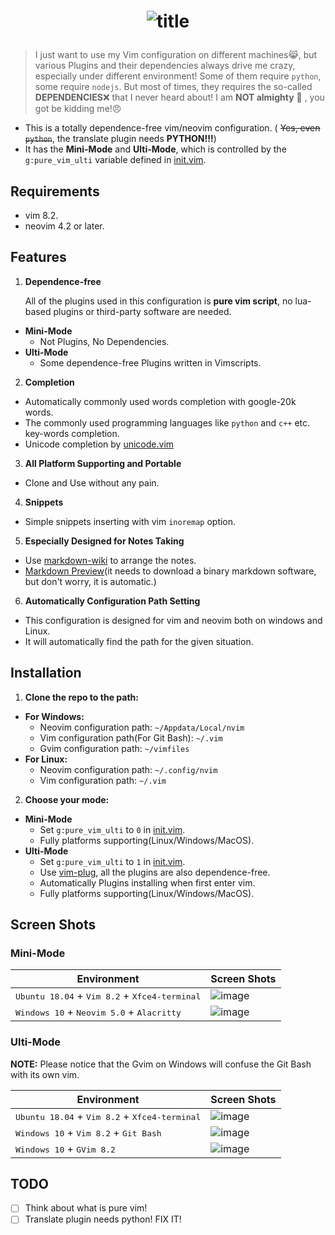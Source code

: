 # <p align="center">![title](./img/pure_vim.png)</p>

> I just want to use my Vim configuration on different machines😹, but various
> Plugins and their dependencies always drive me crazy, especially under
> different environment! Some of them require `python`, some require `nodejs`.
> But most of times, they requires the so-called **DEPENDENCIES**❌ that I never
> heard about! I am **NOT almighty** 🤖 , you got be kidding me!😠

- This is a totally dependence-free vim/neovim configuration. (
~~Yes, even `python`~~, the translate plugin needs **PYTHON!!!**)
- It has the **Mini-Mode** and **Ulti-Mode**, which is controlled by the
 `g:pure_vim_ulti` variable defined in [init.vim](./init.vim).

## Requirements

- vim 8.2.
- neovim 4.2 or later.

## Features

1. **Dependence-free**

    All of the plugins used in this configuration  is **pure vim script**,
    no lua-based plugins or third-party software are needed.

  - **Mini-Mode**
    - Not Plugins, No Dependencies.
  - **Ulti-Mode**
    - Some dependence-free Plugins written in Vimscripts.

2. **Completion**
  - Automatically commonly used words completion with google-20k words.
  - The commonly used programming languages like `python` and `c++` etc.
    key-words completion.
  - Unicode completion by [unicode.vim](https://github.com/chrisbra/unicode.vim)

3. **All Platform Supporting and Portable**
  - Clone and Use without any pain.

4. **Snippets**
  - Simple snippets inserting with vim `inoremap` option.

5. **Especially Designed for Notes Taking**
  - Use [markdown-wiki](https://github.com/mmai/vim-markdown-wiki)
    to arrange the notes.
  - [Markdown Preview](https://github.com/iamcco/markdown-preview.nvim)(it
    needs to download a binary markdown software, but don't worry, it is
    automatic.)

6. **Automatically Configuration Path Setting**
  - This configuration is designed for vim and neovim both on windows and
    Linux.
  - It will automatically find the path for the given situation.

## Installation

1. **Clone the repo to the path:**
  - **For Windows:**
    - Neovim configuration path: `~/Appdata/Local/nvim`
    - Vim configuration path(For Git Bash): `~/.vim`
    - Gvim configuration path: `~/vimfiles`
  - **For Linux:**
    - Neovim configuration path: `~/.config/nvim`
    - Vim configuration path: `~/.vim`

2.  **Choose your mode:**
  - **Mini-Mode**
    - Set `g:pure_vim_ulti` to `0` in [init.vim](./init.vim).
    - Fully platforms supporting(Linux/Windows/MacOS).
  - **Ulti-Mode**
    - Set `g:pure_vim_ulti` to `1` in [init.vim](./init.vim).
    - Use [vim-plug](https://github.com/junegunn/vim-plug), all
      the plugins are also dependence-free.
    - Automatically Plugins installing when first enter vim.
    - Fully platforms supporting(Linux/Windows/MacOS).

## Screen Shots

### Mini-Mode

| **Environment**                                                          | **Screen Shots**               |
|--------------------------------------------------------------------------|--------------------------------|
| <kbd>Ubuntu 18.04</kbd> + <kbd>Vim 8.2</kbd> + <kbd>Xfce4-terminal</kbd> | ![image](./img/mini_linux.png) |
| <kbd>Windows 10</kbd> + <kbd>Neovim 5.0</kbd> + <kbd>Alacritty</kbd>     | ![image](./img/mini_win.png)   |

### Ulti-Mode

**NOTE:** Please notice that the Gvim on Windows will confuse the Git Bash with
its own vim.

| **Environment**                                                          | **Screen Shots**                     |
|--------------------------------------------------------------------------|--------------------------------------|
| <kbd>Ubuntu 18.04</kbd> + <kbd>Vim 8.2</kbd> + <kbd>Xfce4-terminal</kbd> | ![image](./img/linux_vim.png)        |
| <kbd>Windows 10</kbd> + <kbd>Vim 8.2</kbd> + <kbd>Git Bash</kbd>         | ![image](./img/win_vim_git_bash.png) |
| <kbd>Windows 10</kbd> + <kbd>GVim 8.2</kbd>                              | ![image](./img/win_gvim.png)         |

## TODO

- [ ] Think about what is pure vim!
- [ ] Translate plugin needs python! FIX IT!
